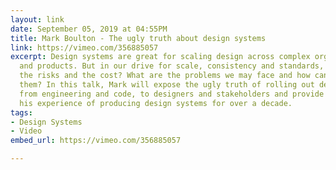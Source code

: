 ```yaml
---
layout: link
date: September 05, 2019 at 04:55PM
title: Mark Boulton - The ugly truth about design systems
link: https://vimeo.com/356885057
excerpt: Design systems are great for scaling design across complex organisations
  and products. But in our drive for scale, consistency and standards, have we considered
  the risks and the cost? What are the problems we may face and how can we overcome
  them? In this talk, Mark will expose the ugly truth of rolling out design systems;
  from engineering and code, to designers and stakeholders and provide guidance from
  his experience of producing design systems for over a decade.
tags:
- Design Systems
- Video
embed_url: https://vimeo.com/356885057

---
```

